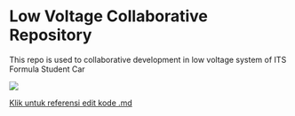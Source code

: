 # Low Voltage Collaborative Repository
This repo is used to collaborative development in low voltage system of ITS Formula Student Car

![](http://sko.its.ac.id/anargya/images/logolong.png)

[Klik untuk referensi edit kode .md](https://pandao.github.io/editor.md/en.html)
